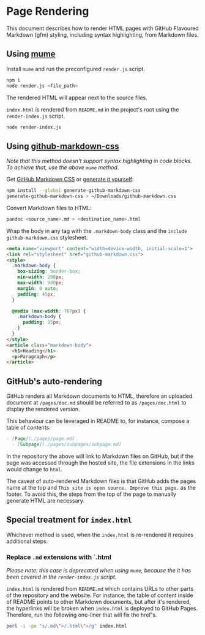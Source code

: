 # Page Rendering

This document describes how to render HTML pages with GitHub Flavoured Markdown (gfm) styling, including syntax highlighting, from Markdown files.

## Using [mume](https://github.com/shd101wyy/mume)

Install `mume` and run the preconfigured `render.js` script.

```bash
npm i
node render.js <file_path>
```

The rendered HTML will appear next to the source files.

`index.html` is rendered from `README.md` in the project's root using the `render-index.js` script.

```bash
node render-index.js
```

## Using [github-markdown-css](https://github.com/sindresorhus/github-markdown-css)

_Note that this method doesn't support syntax highlighting in code blocks. To achieve that, use the above `mume` method._

Get [GitHub Markdown CSS](https://github.com/sindresorhus/github-markdown-css) or [generate it yourself](https://github.com/sindresorhus/generate-github-markdown-css):

```bash
npm install --global generate-github-markdown-css
generate-github-markdown-css > ~/Downloads/github-markdown.css
```

Convert Markdown files to HTML:

```bash
pandoc <source_name>.md > <destination_name>.html
```

Wrap the body in any tag with the `.markdown-body` class and the `include github-markdown.css` stylesheet.

```HTML
<meta name="viewport" content="width=device-width, initial-scale=1">
<link rel="stylesheet" href="github-markdown.css">
<style>
  .markdown-body {
    box-sizing: border-box;
    min-width: 200px;
    max-width: 980px;
    margin: 0 auto;
    padding: 45px;
  }

  @media (max-width: 767px) {
    .markdown-body {
      padding: 15px;
    }
  }
</style>
<article class="markdown-body">
  <h1>Heading</h1>
  <p>Paragraph</p>
</article>
```

## GitHub's auto-rendering

GitHub renders all Markdown documents to HTML, therefore an uploaded document at `/pages/doc.md` should be referred to as `/pages/doc.html` to display the rendered version.

This behaviour can be leveraged in README to, for instance, compose a table of contents:

```Markdown
- [Page](./pages/page.md)
  - [Subpage](./pages/subpages/subpage.md)
```

In the repository the above will link to Markdown files on GitHub, but if the page was accessed through the hosted site, the file extensions in the links would change to `html`.

The caveat of auto-rendered Markdown files is that GitHub adds the pages name at the top and `This site is open source. Improve this page.` as the footer. To avoid this, the steps from the top of the page to manually generate HTML are necessary.

## Special treatment for `index.html`

Whichever method is used, when the `index.html` is re-rendered it requires additional steps.

### Replace `.md` extensions with `.html

_Please note: this case is deprecated when using `mume`, because the it has been covered in the `render-index.js` script._

`index.html` is rendered from `README.md` which contains URLs to other parts of the repository and the website. For instance, the table of content inside of README points to other Markdown documents, but after it's rendered, the hyperlinks will be broken when `index.html` is deployed to GitHub Pages. Therefore, run the following one-liner that will fix the href's.

```bash
perl -i -pe "s/.md\">/.html\">/g" index.html
```
